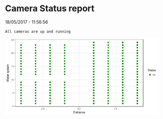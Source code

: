Camera Status report
================
18/05/2017 - 11:56:56

    All cameras are up and running

![](camreport_files/figure-markdown_github/unnamed-chunk-2-1.png)
